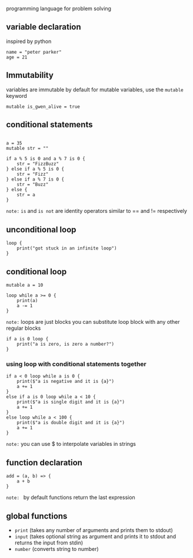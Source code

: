 programming language for problem solving

## variable declaration

inspired by python

```
name = "peter parker"
age = 21
```

## Immutability

variables are immutable by default
for mutable variables, use the `mutable` keyword

```
mutable is_gwen_alive = true
```

## conditional statements

```

a = 35
mutable str = ""

if a % 5 is 0 and a % 7 is 0 {
    str = "FizzBuzz"
} else if a % 5 is 0 {
    str = "Fizz"
} else if a % 7 is 0 {
    str = "Buzz"
} else {
    str = a
}

```

`note:` `is` and `is not` are identity operators similar to == and != respectively

## unconditional loop

```
loop {
    print("got stuck in an infinite loop")
}
```

## conditional loop

```
mutable a = 10

loop while a >= 0 {
    print(a)
    a -= 1
}
```

`note:` loops are just blocks
you can substitute loop block with any other
regular blocks

```
if a is 0 loop {
    print("a is zero, is zero a number?")
}
```

### using loop with conditional statements together

```
if a < 0 loop while a is 0 {
    print($"a is negative and it is {a}")
    a += 1
}
else if a is 0 loop while a < 10 {
    print($"a is single digit and it is {a}")
    a += 1
}
else loop while a < 100 {
    print($"a is double digit and it is {a}")
    a += 1
}
```

`note:` you can use $ to interpolate variables in strings

## function declaration

```
add = (a, b) => {
    a + b
}
```

`note: ` by default functions return the last expression

## global functions

<!-- list with description -->

- `print` (takes any number of arguments and prints them to stdout)
- `input` (takes optional string as argument and prints it to stdout and returns the input from stdin)
- `number` (converts string to number)
